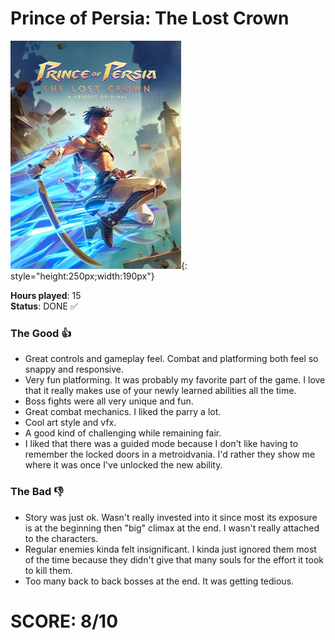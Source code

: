 # Prince of Persia: The Lost Crown

![](PrinceOfPersia.jpg){: style="height:250px;width:190px"}

**Hours played**: 15<br>
**Status**: DONE ✅<br>

### The Good 👍
- Great controls and gameplay feel. Combat and platforming both feel so snappy and responsive.
- Very fun platforming. It was probably my favorite part of the game. I love that it really makes use of your newly learned abilities all the time.
- Boss fights were all very unique and fun. 
- Great combat mechanics. I liked the parry a lot.
- Cool art style and vfx.
- A good kind of challenging while remaining fair.
- I liked that there was a guided mode because I don't like having to remember the locked doors in a metroidvania. I'd rather they show me where it was once I've unlocked the new ability.

### The Bad 👎
- Story was just ok. Wasn't really invested into it since most its exposure is at the beginning then "big" climax at the end. I wasn't really attached to the characters.
- Regular enemies kinda felt insignificant. I kinda just ignored them most of the time because they didn't give that many souls for the effort it took to kill them. 
- Too many back to back bosses at the end. It was getting tedious.


# SCORE: 8/10